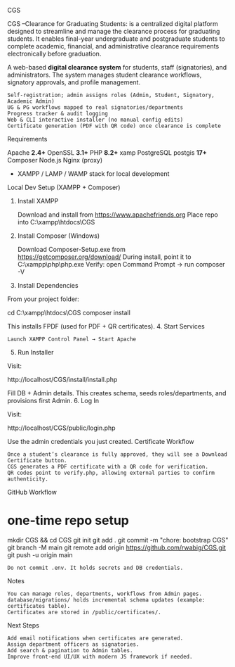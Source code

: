 CGS

CGS –Clearance for Graduating Students: is a centralized digital platform designed to streamline and manage the clearance process for graduating students. It enables final-year undergraduate and postgraduate students to complete academic, financial, and administrative clearance requirements electronically before graduation.

A web-based **digital clearance system** for students, staff (signatories), and administrators.
The system manages student clearance workflows, signatory approvals, and profile management.


    Self‑registration; admin assigns roles (Admin, Student, Signatory, Academic Admin)
    UG & PG workflows mapped to real signatories/departments
    Progress tracker & audit logging
    Web & CLI interactive installer (no manual config edits)
    Certificate generation (PDF with QR code) once clearance is complete

Requirements

Apache **2.4+**
OpenSSL **3.1+**
PHP **8.2+**
xamp
PostgreSQL postgis **17+**
Composer
Node.js
Nginx (proxy)
- XAMPP / LAMP / WAMP stack for local development


Local Dev Setup (XAMPP + Composer)
1. Install XAMPP

    Download and install from https://www.apachefriends.org
    Place repo into C:\xampp\htdocs\CGS

2. Install Composer (Windows)

    Download Composer-Setup.exe from https://getcomposer.org/download/
    During install, point it to C:\xampp\php\php.exe
    Verify: open Command Prompt → run composer -V

3. Install Dependencies

From your project folder:

cd C:\xampp\htdocs\CGS
composer install

This installs FPDF (used for PDF + QR certificates).
4. Start Services

    Launch XAMPP Control Panel → Start Apache

5. Run Installer

Visit:

http://localhost/CGS/install/install.php

Fill DB + Admin details. This creates schema, seeds roles/departments, and provisions first Admin.
6. Log In

Visit:

http://localhost/CGS/public/login.php

Use the admin credentials you just created.
Certificate Workflow

    Once a student’s clearance is fully approved, they will see a Download Certificate button.
    CGS generates a PDF certificate with a QR code for verification.
    QR codes point to verify.php, allowing external parties to confirm authenticity.

GitHub Workflow

# one‑time repo setup
mkdir CGS && cd CGS
git init
git add .
git commit -m "chore: bootstrap CGS"
git branch -M main
git remote add origin https://github.com/rwabig/CGS.git
git push -u origin main

    Do not commit .env. It holds secrets and DB credentials.

Notes

    You can manage roles, departments, workflows from Admin pages.
    database/migrations/ holds incremental schema updates (example: certificates table).
    Certificates are stored in /public/certificates/.

Next Steps

    Add email notifications when certificates are generated.
    Assign department officers as signatories.
    Add search & pagination to Admin tables.
    Improve front-end UI/UX with modern JS framework if needed.
